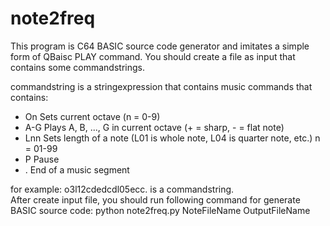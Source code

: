 # note2freq

This program is C64 BASIC source code generator and imitates a simple form of QBaisc PLAY command. You should create a file as input that contains some commandstrings.  <br>

commandstring is a stringexpression that contains music commands that contains:<br>

- On	Sets current octave (n = 0-9)
- A-G	Plays A, B, ..., G in current octave (+ = sharp, - = flat note)
- Lnn	Sets length of a note (L01 is whole note, L04 is quarter note, etc.) n = 01-99
- P		Pause  
- .		End of a music segment

for example: o3l12cdedcdl05ecc. is a commandstring. <br>
After create input file, you should run following command for generate BASIC source code: 
python note2freq.py NoteFileName OutputFileName
